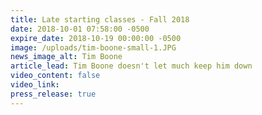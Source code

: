 ```yaml
---
title: Late starting classes - Fall 2018
date: 2018-10-01 07:58:00 -0500
expire_date: 2018-10-19 00:00:00 -0500
image: /uploads/tim-boone-small-1.JPG
news_image_alt: Tim Boone
article_lead: Tim Boone doesn't let much keep him down
video_content: false
video_link:
press_release: true
---
```


